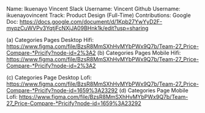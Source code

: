 Name: Ikuenayo Vincent
Slack Username: Vincent
Github Username: ikuenayovincent
Track: Product Design (Full-Time)
Contributions: 
Google Doc: https://docs.google.com/document/d/1Kpb27YwYyD2F-mypzCuWVPv3YqtjFcNXjJA09BHnk1k/edit?usp=sharing

  (a) Categories Pages Desktop Hifi: https://www.figma.com/file/BzsR8MmSXhHvMYbPWx9Q7b/Team-27_Price-Compare-*Pricify?node-id=2%3A2
  (b) Categories Pages Mobile Hifi: https://www.figma.com/file/BzsR8MmSXhHvMYbPWx9Q7b/Team-27_Price-Compare-*Pricify?node-id=2%3A2

  (c) Categories Page Desktop Lofi: https://www.figma.com/file/BzsR8MmSXhHvMYbPWx9Q7b/Team-27_Price-Compare-*Pricify?node-id=1659%3A23292
  (d) Categories Page Mobile Lofi: https://www.figma.com/file/BzsR8MmSXhHvMYbPWx9Q7b/Team-27_Price-Compare-*Pricify?node-id=1659%3A23292
